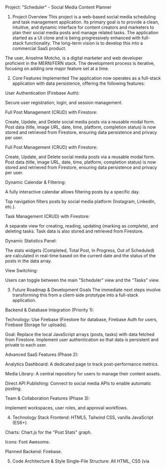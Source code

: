 Project: "Scheduler" - Social Media Content Planner
1. Project Overview
This project is a web-based social media scheduling and task management application. Its primary goal is to provide a clean, intuitive, and dynamic interface for content creators and marketers to plan their social media posts and manage related tasks. The application started as a UI clone and is being progressively enhanced with full-stack functionality. The long-term vision is to develop this into a commercial SaaS product.

The user, Anselme Motcho, is a digital marketer and web developer proficient in the MERN/FERN stack. The development process is iterative, focusing on adding one major feature set at a time.

2. Core Features Implemented
The application now operates as a full-stack application with data persistence, offering the following features:

User Authentication (Firebase Auth):

Secure user registration, login, and session management.

Full Post Management (CRUD) with Firestore:

Create, Update, and Delete social media posts via a reusable modal form.
Post data (title, image URL, date, time, platform, completion status) is now stored and retrieved from Firestore, ensuring data persistence and privacy per user.

Full Post Management (CRUD) with Firestore:

Create, Update, and Delete social media posts via a reusable modal form.
Post data (title, image URL, date, time, platform, completion status) is now stored and retrieved from Firestore, ensuring data persistence and privacy per user.

Dynamic Calendar & Filtering:

A fully interactive calendar allows filtering posts by a specific day.

Top navigation filters posts by social media platform (Instagram, LinkedIn, etc.).

Task Management (CRUD) with Firestore:

A separate view for creating, reading, updating (marking as complete), and deleting tasks. Task data is also stored and retrieved from Firestore.

Dynamic Statistics Panel:

The stats widgets (Completed, Total Post, In Progress, Out of Scheduled) are calculated in real-time based on the current date and the status of the posts in the data array.

View Switching:

Users can toggle between the main "Scheduler" view and the "Tasks" view.

3. Future Roadmap & Development Goals
The immediate next steps involve transforming this from a client-side prototype into a full-stack application.

Backend & Database Integration (Priority 1):

Technology: Use Firebase (Firestore for database, Firebase Auth for users, Firebase Storage for uploads).

Goal: Replace the local JavaScript arrays (posts, tasks) with data fetched from Firestore. Implement user authentication so that data is persistent and private to each user.

Advanced SaaS Features (Phase 2):

Analytics Dashboard: A dedicated page to track post-performance metrics.

Media Library: A central repository for users to manage their content assets.

Direct API Publishing: Connect to social media APIs to enable automatic posting.

Team & Collaboration Features (Phase 3):

Implement workspaces, user roles, and approval workflows.

4. Technology Stack
Frontend: HTML5, Tailwind CSS, vanilla JavaScript (ES6+).

Charts: Chart.js for the "Post Stats" graph.

Icons: Font Awesome.

Planned Backend: Firebase.

5. Code Architecture & Style
Single-File Structure: All HTML, CSS (via <style> tag), and JavaScript are contained within a single index.html file. Please maintain this structure.

State Management: Application state is managed by top-level JavaScript arrays (posts, tasks) and variables (selectedDate, selectedPlatform).

Functional Approach: The JavaScript is organized into functions, each with a clear responsibility (e.g., renderPosts(), updateStats(), renderCalendar()).

Event Delegation: Event listeners are attached to parent elements (e.g., postsGrid, taskList, sidebarNav) to manage events for dynamically created child elements.

6. How to Assist
Maintain Existing Patterns: When adding new features, follow the existing coding style and architectural patterns (e.g., create new render... and handle... functions as needed).

Focus on the Roadmap: Prioritize suggestions that align with the next steps outlined in the "Future Roadmap," especially the upcoming Firebase integration.

Explain Changes Clearly: When providing updated code, clearly explain what was added or changed and why it aligns with the project goals.